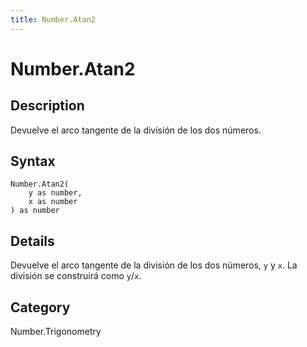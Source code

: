```yaml
---
title: Number.Atan2
---
```


# Number.Atan2


## Description

Devuelve el arco tangente de la división de los dos números.


## Syntax

```powerquery
Number.Atan2(
    y as number,
    x as number
) as number
```


## Details

Devuelve el arco tangente de la división de los dos números, <code>y</code> y <code>x</code>. La división se construirá como <code>y</code>/<code>x</code>.



## Category
Number.Trigonometry
